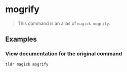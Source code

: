 # mogrify

> This command is an alias of `magick mogrify`.

## Examples

### View documentation for the original command

```bash
tldr magick mogrify
```
